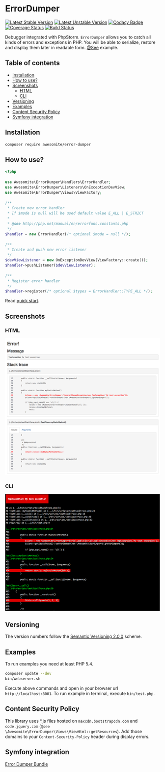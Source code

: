 # ErrorDumper

[![Latest Stable Version](https://poser.pugx.org/awesomite/error-dumper/v/stable)](https://packagist.org/packages/awesomite/error-dumper)
[![Latest Unstable Version](https://poser.pugx.org/awesomite/error-dumper/v/unstable)](https://packagist.org/packages/awesomite/error-dumper)
[![Codacy Badge](https://api.codacy.com/project/badge/Grade/b86e39c038464d70916e79fb39ea11cc)](https://www.codacy.com/app/awesomite/error-dumper?utm_source=github.com&amp;utm_medium=referral&amp;utm_content=awesomite/error-dumper&amp;utm_campaign=Badge_Grade)
[![Coverage Status](https://coveralls.io/repos/github/awesomite/error-dumper/badge.svg?branch=master)](https://coveralls.io/github/awesomite/error-dumper?branch=master)
[![Build Status](https://travis-ci.org/awesomite/error-dumper.svg?branch=master)](https://travis-ci.org/awesomite/error-dumper)

Debugger integrated with PhpStorm.
`ErrorDumper` allows you to catch all kinds of errors and exceptions in PHP.
You will be able to serialize, restore and display them later in readable form.
[@See](https://awesomite.github.io/error-dumper/examples/exception.html) example.

## Table of contents

* [Installation](#installation)
* [How to use?](#how-to-use)
* [Screenshots](#screenshots)
  * [HTML](#html)
  * [CLI](#cli)
* [Versioning](#versioning)
* [Examples](#examples)
* [Content Security Policy](#content-security-policy)
* [Symfony integration](#symfony-integration)

## Installation

```bash
composer require awesomite/error-dumper
```

## How to use?

```php
<?php

use Awesomite\ErrorDumper\Handlers\ErrorHandler;
use Awesomite\ErrorDumper\Listeners\OnExceptionDevView;
use Awesomite\ErrorDumper\Views\ViewFactory;

/**
 * Create new error handler
 * If $mode is null will be used default value E_ALL | E_STRICT
 * 
 * @see http://php.net/manual/en/errorfunc.constants.php
 */
$handler = new ErrorHandler(/* optional $mode = null */);

/**
 * Create and push new error listener 
 */
$devViewListener = new OnExceptionDevView(ViewFactory::create());
$handler->pushListener($devViewListener);

/**
 * Register error handler 
 */
$handler->register(/* optional $types = ErrorHandler::TYPE_ALL */);

```

Read [quick start](docs/quick-start.md#quick-start).

## Screenshots

### HTML

![Exception displayed as HTML](docs/resources/exception-html.png)

### CLI

![Exception displayed in terminal](docs/resources/exception-cli.png)

## Versioning

The version numbers follow the [Semantic Versioning 2.0.0](http://semver.org/) scheme.

## Examples

To run examples you need at least PHP 5.4.

```bash
composer update --dev
bin/webserver.sh
```

Execute above commands and open in your browser url `http://localhost:8001`.
To run example in terminal, execute `bin/test.php`.

## Content Security Policy

This library uses *.js files hosted on `maxcdn.bootstrapcdn.com` and `code.jquery.com`
(`@see \Awesomite\ErrorDumper\Views\ViewHtml::getResources`).
Add those domains to your `Content-Security-Policy` header during display errors.

## Symfony integration

[Error Dumper Bundle](https://github.com/awesomite/error-dumper-bundle)
